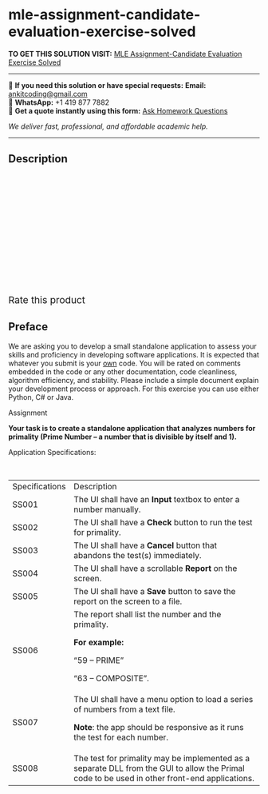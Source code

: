 # mle-assignment-candidate-evaluation-exercise-solved
**TO GET THIS SOLUTION VISIT:** [MLE Assignment-Candidate Evaluation Exercise Solved](https://www.ankitcodinghub.com/product/mle-assignment-candidate-evaluation-exercise-solved/)


---

📩 **If you need this solution or have special requests:** **Email:** ankitcoding@gmail.com  
📱 **WhatsApp:** +1 419 877 7882  
📄 **Get a quote instantly using this form:** [Ask Homework Questions](https://www.ankitcodinghub.com/services/ask-homework-questions/)

*We deliver fast, professional, and affordable academic help.*

---

<h2>Description</h2>



<div class="kk-star-ratings kksr-auto kksr-align-center kksr-valign-top" data-payload="{&quot;align&quot;:&quot;center&quot;,&quot;id&quot;:&quot;91326&quot;,&quot;slug&quot;:&quot;default&quot;,&quot;valign&quot;:&quot;top&quot;,&quot;ignore&quot;:&quot;&quot;,&quot;reference&quot;:&quot;auto&quot;,&quot;class&quot;:&quot;&quot;,&quot;count&quot;:&quot;0&quot;,&quot;legendonly&quot;:&quot;&quot;,&quot;readonly&quot;:&quot;&quot;,&quot;score&quot;:&quot;0&quot;,&quot;starsonly&quot;:&quot;&quot;,&quot;best&quot;:&quot;5&quot;,&quot;gap&quot;:&quot;4&quot;,&quot;greet&quot;:&quot;Rate this product&quot;,&quot;legend&quot;:&quot;0\/5 - (0 votes)&quot;,&quot;size&quot;:&quot;24&quot;,&quot;title&quot;:&quot;MLE Assignment-Candidate Evaluation Exercise Solved&quot;,&quot;width&quot;:&quot;0&quot;,&quot;_legend&quot;:&quot;{score}\/{best} - ({count} {votes})&quot;,&quot;font_factor&quot;:&quot;1.25&quot;}">

<div class="kksr-stars">

<div class="kksr-stars-inactive">
            <div class="kksr-star" data-star="1" style="padding-right: 4px">


<div class="kksr-icon" style="width: 24px; height: 24px;"></div>
        </div>
            <div class="kksr-star" data-star="2" style="padding-right: 4px">


<div class="kksr-icon" style="width: 24px; height: 24px;"></div>
        </div>
            <div class="kksr-star" data-star="3" style="padding-right: 4px">


<div class="kksr-icon" style="width: 24px; height: 24px;"></div>
        </div>
            <div class="kksr-star" data-star="4" style="padding-right: 4px">


<div class="kksr-icon" style="width: 24px; height: 24px;"></div>
        </div>
            <div class="kksr-star" data-star="5" style="padding-right: 4px">


<div class="kksr-icon" style="width: 24px; height: 24px;"></div>
        </div>
    </div>

<div class="kksr-stars-active" style="width: 0px;">
            <div class="kksr-star" style="padding-right: 4px">


<div class="kksr-icon" style="width: 24px; height: 24px;"></div>
        </div>
            <div class="kksr-star" style="padding-right: 4px">


<div class="kksr-icon" style="width: 24px; height: 24px;"></div>
        </div>
            <div class="kksr-star" style="padding-right: 4px">


<div class="kksr-icon" style="width: 24px; height: 24px;"></div>
        </div>
            <div class="kksr-star" style="padding-right: 4px">


<div class="kksr-icon" style="width: 24px; height: 24px;"></div>
        </div>
            <div class="kksr-star" style="padding-right: 4px">


<div class="kksr-icon" style="width: 24px; height: 24px;"></div>
        </div>
    </div>
</div>


<div class="kksr-legend" style="font-size: 19.2px;">
            <span class="kksr-muted">Rate this product</span>
    </div>
    </div>
<h2>Preface</h2>
We are asking you to develop a small standalone application to assess your skills and proficiency in developing software applications. It is expected that whatever you submit is your <u>own</u> code. You will be rated on comments embedded in the code or any other documentation, code cleanliness, algorithm efficiency, and stability. Please include a simple document explain your development process or approach. For this exercise you can use either Python, C# or Java.

Assignment

<strong>Your task is to create a standalone application that analyzes numbers for primality (Prime Number – a number that is divisible by itself and 1).</strong>

Application Specifications:

&nbsp;

<table>
<tbody>
<tr>
<td width="104">Specifications</td>
<td width="520">Description</td>
</tr>
<tr>
<td width="104">SS001</td>
<td width="520">The UI shall have an <strong>Input</strong> textbox to enter a number manually.</td>
</tr>
<tr>
<td width="104">SS002</td>
<td width="520">The UI shall have a <strong>Check</strong> button to run the test for primality.</td>
</tr>
<tr>
<td width="104">SS003</td>
<td width="520">The UI shall have a <strong>Cancel</strong> button that abandons the test(s) immediately.</td>
</tr>
<tr>
<td width="104">SS004</td>
<td width="520">The UI shall have a scrollable <strong>Report</strong> on the screen.</td>
</tr>
<tr>
<td width="104">SS005</td>
<td width="520">The UI shall have a <strong>Save</strong> button to save the report on the screen to a file.</td>
</tr>
<tr>
<td width="104">SS006</td>
<td width="520">The report shall list the number and the primality.

<strong>For example: </strong>

“59 – PRIME”

“63 – COMPOSITE”.
</td>
</tr>
<tr>
<td width="104">SS007</td>
<td width="520">The UI shall have a menu option to load a series of numbers from a text file.

<strong>Note</strong>: the app should be responsive as it runs the test for each number.
</td>
</tr>
<tr>
<td width="104">SS008</td>
<td width="520">The test for primality may be implemented as a separate DLL from the GUI to allow the Primal code to be used in other front-end applications.</td>
</tr>
</tbody>
</table>
&nbsp;

&nbsp;
